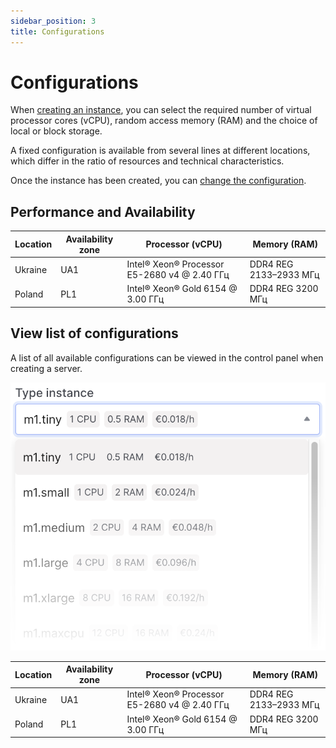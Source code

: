 ```yaml
---
sidebar_position: 3
title: Configurations
---
```


# Configurations

When [creating an instance](/control-panel/cloud-platform/instances/create-an-instance), you can select the required number of virtual processor cores (vCPU), random access memory (RAM) and the choice of local or block storage.

A fixed configuration is available from several lines at different locations, which differ in the ratio of resources and technical characteristics.

Once the instance has been created, you can [change the configuration](/control-panel/cloud-platform/instances/type-instance).

## Performance and Availability

| Location       | Availability zone | Processor (vCPU)                             | Memory (RAM)           |
|----------------|-------------------|----------------------------------------------|------------------------|
| Ukraine        | UA1               | Intel® Xeon® Processor E5-2680 v4 @ 2.40 ГГц | DDR4 REG 2133–2933 МГц |
| Poland         | PL1               | Intel® Xeon® Gold 6154 @ 3.00 ГГц            | DDR4 REG 3200 МГц      |

## View list of configurations

A list of all available configurations can be viewed in the control panel when creating a server.

![](../img/ic-instance-5.svg)

| Location       | Availability zone | Processor (vCPU)                             | Memory (RAM)           |
|----------------|-------------------|----------------------------------------------|------------------------|
| Ukraine        | UA1               | Intel® Xeon® Processor E5-2680 v4 @ 2.40 ГГц | DDR4 REG 2133–2933 МГц |
| Poland         | PL1               | Intel® Xeon® Gold 6154 @ 3.00 ГГц            | DDR4 REG 3200 МГц      |
